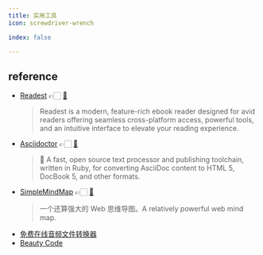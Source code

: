 ```yaml
---
title: 实用工具
icon: screwdriver-wrench

index: false

---
```


<!-- more -->

## reference

- [Readest](https://readest.com/) 👉🏻 [🐙](https://github.com/readest/readest)
    > Readest is a modern, feature-rich ebook reader designed for avid readers offering seamless cross-platform access, powerful tools, and an intuitive interface to elevate your reading experience.
- [Asciidoctor](https://asciidoctor.org/) 👉🏻 [🐙](https://github.com/asciidoctor/asciidoctor)
    > 💎 A fast, open source text processor and publishing toolchain, written in Ruby, for converting AsciiDoc content to HTML 5, DocBook 5, and other formats.
- [SimpleMindMap](https://wanglin2.github.io/mind-map-docs/) 👉🏻 [🐙](https://github.com/wanglin2/mind-map)
    > 一个还算强大的 Web 思维导图。A relatively powerful web mind map.
- [免费在线音频文件转换器](https://products.aspose.app/audio/zh-cn/conversion)
- [Beauty Code](https://beauty.codes/)

